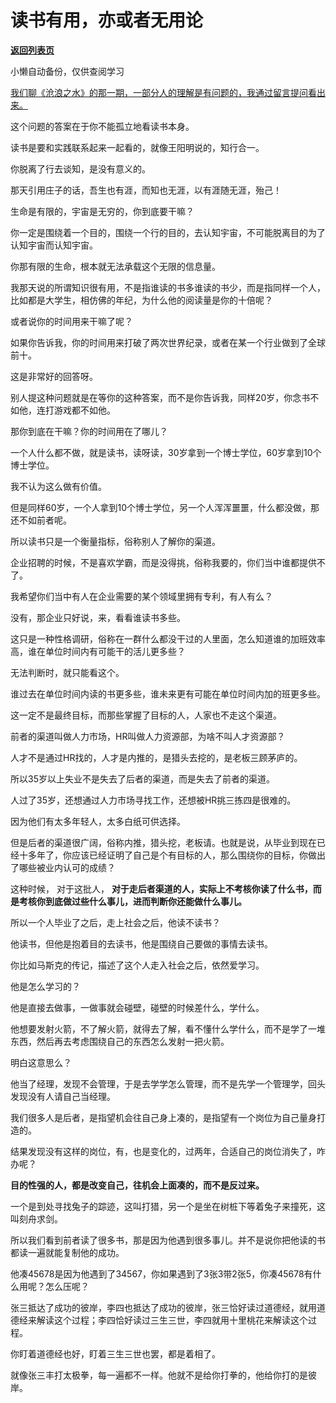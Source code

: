 # 读书有用，亦或者无用论

[**返回列表页**](/gzh/记忆承载3)

小懒自动备份，仅供查阅学习

[我们聊《沧浪之水》的那一期，一部分人的理解是有问题的，我通过留言提问看出来。](http://mp.weixin.qq.com/s?__biz=MzU0MjYwNDU2Mw==&mid=2247512542&idx=2&sn=a0414d77aa471452a2157e907aee5e8d&chksm=fb1adda2cc6d54b43c717707602240185fed9903c31e4f49cc55479e74361778550ad294677d&scene=21#wechat_redirect)

这个问题的答案在于你不能孤立地看读书本身。

读书是要和实践联系起来一起看的，就像王阳明说的，知行合一。

你脱离了行去谈知，是没有意义的。

那天引用庄子的话，吾生也有涯，而知也无涯，以有涯随无涯，殆己！  

生命是有限的，宇宙是无穷的，你到底要干嘛？  

你一定是围绕着一个目的，围绕一个行的目的，去认知宇宙，不可能脱离目的为了认知宇宙而认知宇宙。  

你那有限的生命，根本就无法承载这个无限的信息量。  

我那天说的所谓知识很有用，不是指谁读的书多谁读的书少，而是指同样一个人，比如都是大学生，相仿佛的年纪，为什么他的阅读量是你的十倍呢？  

或者说你的时间用来干嘛了呢？  

如果你告诉我，你的时间用来打破了两次世界纪录，或者在某一个行业做到了全球前十。

这是非常好的回答呀。  

别人提这种问题就是在等你的这种答案，而不是你告诉我，同样20岁，你念书不如他，连打游戏都不如他。  

那你到底在干嘛？你的时间用在了哪儿？

一个人什么都不做，就是读书，读呀读，30岁拿到一个博士学位，60岁拿到10个博士学位。  

我不认为这么做有价值。  

但是同样60岁，一个人拿到10个博士学位，另一个人浑浑噩噩，什么都没做，那还不如前者呢。  

所以读书只是一个衡量指标，俗称别人了解你的渠道。  

企业招聘的时候，不是喜欢学霸，而是没得挑，俗称我要的，你们当中谁都提供不了。  

我希望你们当中有人在企业需要的某个领域里拥有专利，有人有么？  

没有，那企业只好说，来，看看谁读书多些。  

这只是一种性格调研，俗称在一群什么都没干过的人里面，怎么知道谁的加班效率高，谁在单位时间内有可能干的活儿更多些？  

无法判断时，就只能看这个。

谁过去在单位时间内读的书更多些，谁未来更有可能在单位时间内加的班更多些。

这一定不是最终目标，而那些掌握了目标的人，人家也不走这个渠道。  

前者的渠道叫做人力市场，HR叫做人力资源部，为啥不叫人才资源部？  

人才不是通过HR找的，人才是内推的，是猎头去挖的，是老板三顾茅庐的。

所以35岁以上失业不是失去了后者的渠道，而是失去了前者的渠道。

人过了35岁，还想通过人力市场寻找工作，还想被HR挑三拣四是很难的。  

因为他们有太多年轻人，太多白纸可供选择。  

但是后者的渠道很广阔，俗称内推，猎头挖，老板请。也就是说，从毕业到现在已经十多年了，你应该已经证明了自己是个有目标的人，那么围绕你的目标，你做出了哪些被业内认可的成绩？

这种时候， 对于这批人， **对于走后者渠道的人，实际上不考核你读了什么书，而是考核你到底做过些什么事儿，进而判断你还能做什么事儿。**

所以一个人毕业了之后，走上社会之后，他读不读书？

他读书，但他是抱着目的去读书，他是围绕自己要做的事情去读书。  

你比如马斯克的传记，描述了这个人走入社会之后，依然爱学习。  

他是怎么学习的？

他是直接去做事，一做事就会碰壁，碰壁的时候差什么，学什么。

他想要发射火箭，不了解火箭，就得去了解，看不懂什么学什么，而不是学了一堆东西，然后再去考虑围绕自己的东西怎么发射一把火箭。  

明白这意思么？  

他当了经理，发现不会管理，于是去学学怎么管理，而不是先学一个管理学，回头发现没有人请自己当经理。  

我们很多人是后者，是指望机会往自己身上凑的，是指望有一个岗位为自己量身打造的。

结果发现没有这样的岗位，有，也是变化的，过两年，合适自己的岗位消失了，咋办呢？

 **目的性强的人，都是改变自己，往机会上面凑的，而不是反过来。**

一个是到处寻找兔子的踪迹，这叫打猎，另一个是坐在树桩下等着兔子来撞死，这叫刻舟求剑。

所以我们看到前者读了很多书，那是因为他遇到很多事儿。并不是说你把他读的书都读一遍就能复制他的成功。

他凑45678是因为他遇到了34567，你如果遇到了3张3带2张5，你凑45678有什么用呢？怎么压呢？  

张三抵达了成功的彼岸，李四也抵达了成功的彼岸，张三恰好读过道德经，就用道德经来解读这个过程；李四恰好读过三生三世，李四就用十里桃花来解读这个过程。

你盯着道德经也好，盯着三生三世也罢，都是着相了。

就像张三丰打太极拳，每一遍都不一样。他就不是给你打拳的，他给你打的是彼岸。

